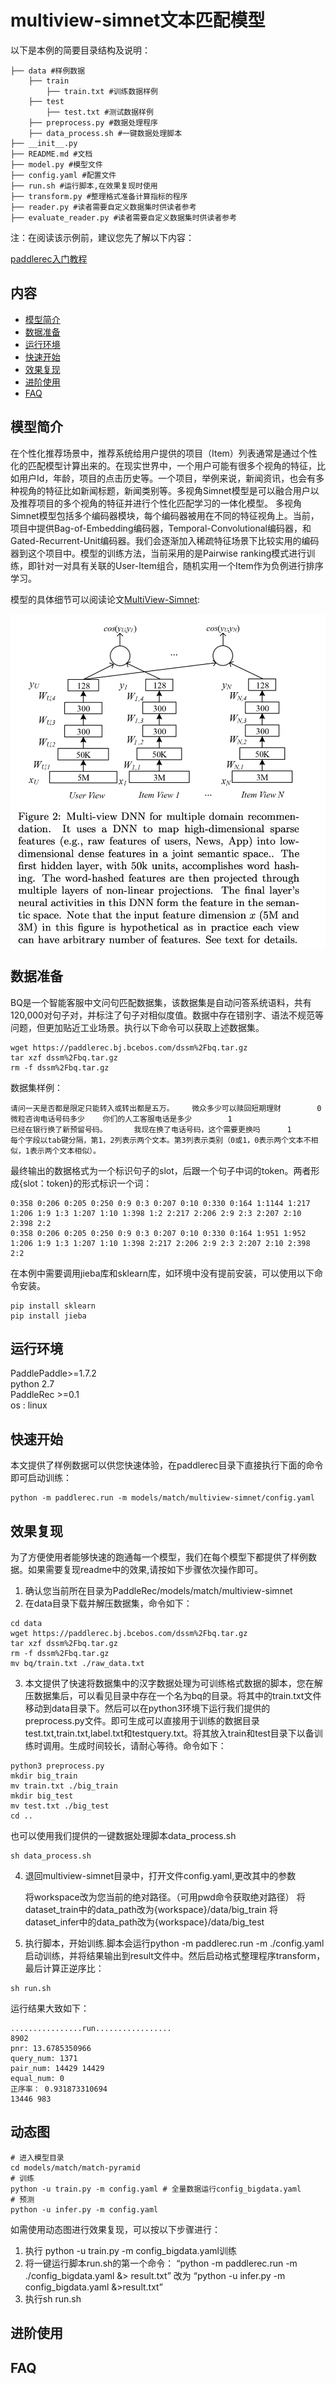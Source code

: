 # multiview-simnet文本匹配模型

以下是本例的简要目录结构及说明： 

```
├── data #样例数据
    ├── train
        ├── train.txt #训练数据样例
    ├── test
        ├── test.txt #测试数据样例
    ├── preprocess.py #数据处理程序
    ├── data_process.sh #一键数据处理脚本
├── __init__.py
├── README.md #文档
├── model.py #模型文件
├── config.yaml #配置文件
├── run.sh #运行脚本,在效果复现时使用
├── transform.py #整理格式准备计算指标的程序
├── reader.py #读者需要自定义数据集时供读者参考
├── evaluate_reader.py #读者需要自定义数据集时供读者参考
```
注：在阅读该示例前，建议您先了解以下内容：

[paddlerec入门教程](https://github.com/PaddlePaddle/PaddleRec/blob/master/README.md)

## 内容

- [模型简介](#模型简介)
- [数据准备](#数据准备)
- [运行环境](#运行环境)
- [快速开始](#快速开始)
- [效果复现](#效果复现)
- [进阶使用](#进阶使用)
- [FAQ](#FAQ)


## 模型简介
在个性化推荐场景中，推荐系统给用户提供的项目（Item）列表通常是通过个性化的匹配模型计算出来的。在现实世界中，一个用户可能有很多个视角的特征，比如用户Id，年龄，项目的点击历史等。一个项目，举例来说，新闻资讯，也会有多种视角的特征比如新闻标题，新闻类别等。多视角Simnet模型是可以融合用户以及推荐项目的多个视角的特征并进行个性化匹配学习的一体化模型。 多视角Simnet模型包括多个编码器模块，每个编码器被用在不同的特征视角上。当前，项目中提供Bag-of-Embedding编码器，Temporal-Convolutional编码器，和Gated-Recurrent-Unit编码器。我们会逐渐加入稀疏特征场景下比较实用的编码器到这个项目中。模型的训练方法，当前采用的是Pairwise ranking模式进行训练，即针对一对具有关联的User-Item组合，随机实用一个Item作为负例进行排序学习。 

模型的具体细节可以阅读论文[MultiView-Simnet](https://www.microsoft.com/en-us/research/wp-content/uploads/2016/02/frp1159-songA.pdf):
<p align="center">
<img align="center" src="../../../doc/imgs/multiview-simnet.png">
<p>

## 数据准备
BQ是一个智能客服中文问句匹配数据集，该数据集是自动问答系统语料，共有120,000对句子对，并标注了句子对相似度值。数据中存在错别字、语法不规范等问题，但更加贴近工业场景。执行以下命令可以获取上述数据集。
```
wget https://paddlerec.bj.bcebos.com/dssm%2Fbq.tar.gz
tar xzf dssm%2Fbq.tar.gz
rm -f dssm%2Fbq.tar.gz
```
数据集样例：
```
请问一天是否都是限定只能转入或转出都是五万。    微众多少可以赎回短期理财        0
微粒咨询电话号码多少    你们的人工客服电话是多少        1
已经在银行换了新预留号码。      我现在换了电话号码，这个需要更换吗      1
每个字段以tab键分隔，第1，2列表示两个文本。第3列表示类别（0或1，0表示两个文本不相似，1表示两个文本相似）。
```
最终输出的数据格式为一个标识句子的slot，后跟一个句子中词的token。两者形成{slot：token}的形式标识一个词：  
```
0:358 0:206 0:205 0:250 0:9 0:3 0:207 0:10 0:330 0:164 1:1144 1:217 1:206 1:9 1:3 1:207 1:10 1:398 1:2 2:217 2:206 2:9 2:3 2:207 2:10 2:398 2:2
0:358 0:206 0:205 0:250 0:9 0:3 0:207 0:10 0:330 0:164 1:951 1:952 1:206 1:9 1:3 1:207 1:10 1:398 2:217 2:206 2:9 2:3 2:207 2:10 2:398 2:2
```
在本例中需要调用jieba库和sklearn库，如环境中没有提前安装，可以使用以下命令安装。  
```
pip install sklearn
pip install jieba
```

## 运行环境
PaddlePaddle>=1.7.2  
python 2.7  
PaddleRec >=0.1  
os : linux  

## 快速开始
本文提供了样例数据可以供您快速体验，在paddlerec目录下直接执行下面的命令即可启动训练： 

```
python -m paddlerec.run -m models/match/multiview-simnet/config.yaml
```   


## 效果复现
为了方便使用者能够快速的跑通每一个模型，我们在每个模型下都提供了样例数据。如果需要复现readme中的效果,请按如下步骤依次操作即可。  
1. 确认您当前所在目录为PaddleRec/models/match/multiview-simnet
2. 在data目录下载并解压数据集，命令如下：  
``` 
cd data
wget https://paddlerec.bj.bcebos.com/dssm%2Fbq.tar.gz
tar xzf dssm%2Fbq.tar.gz
rm -f dssm%2Fbq.tar.gz
mv bq/train.txt ./raw_data.txt
```
3. 本文提供了快速将数据集中的汉字数据处理为可训练格式数据的脚本，您在解压数据集后，可以看见目录中存在一个名为bq的目录。将其中的train.txt文件移动到data目录下。然后可以在python3环境下运行我们提供的preprocess.py文件。即可生成可以直接用于训练的数据目录test.txt,train.txt,label.txt和testquery.txt。将其放入train和test目录下以备训练时调用。生成时间较长，请耐心等待。命令如下：
```
python3 preprocess.py
mkdir big_train
mv train.txt ./big_train
mkdir big_test
mv test.txt ./big_test
cd ..
```
也可以使用我们提供的一键数据处理脚本data_process.sh
```
sh data_process.sh
```
4. 退回multiview-simnet目录中，打开文件config.yaml,更改其中的参数  

    将workspace改为您当前的绝对路径。（可用pwd命令获取绝对路径） 
	将dataset_train中的data_path改为{workspace}/data/big_train
    将dataset_infer中的data_path改为{workspace}/data/big_test 

5.  执行脚本，开始训练.脚本会运行python -m paddlerec.run -m ./config.yaml启动训练，并将结果输出到result文件中。然后启动格式整理程序transform，最后计算正逆序比：
```
sh run.sh
```

运行结果大致如下：
```
................run.................
8902
pnr: 13.6785350966
query_num: 1371
pair_num: 14429 14429
equal_num: 0
正序率： 0.931873310694
13446 983
```

## 动态图

```
# 进入模型目录
cd models/match/match-pyramid
# 训练
python -u train.py -m config.yaml # 全量数据运行config_bigdata.yaml 
# 预测
python -u infer.py -m config.yaml 
```
如需使用动态图进行效果复现，可以按以下步骤进行：
1. 执行 python -u train.py -m config_bigdata.yaml训练
2. 将一键运行脚本run.sh的第一个命令：
“python -m paddlerec.run -m ./config_bigdata.yaml &> result.txt” 改为 “python -u infer.py -m config_bigdata.yaml &>result.txt”  
3. 执行sh run.sh
## 进阶使用
  
## FAQ
